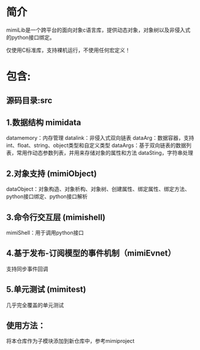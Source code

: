 # 简介
mimiLib是一个跨平台的面向对象c语言库，提供动态对象，对象树以及非侵入式的python接口绑定。

仅使用C标准库，支持裸机运行，不使用任何宏定义！
# 包含:

## 源码目录:src

## 1.数据结构 mimidata
datamemory：内存管理
datalink：非侵入式双向链表
dataArg：数据容器，支持int、float、string、object类型和自定义类型
dataArgs：基于双向链表的数据列表，常用作动态参数列表，并用来存储对象的属性和方法
dataSting，字符串处理

## 2.对象支持 (mimiObject) 
dataObject：对象构造、对象析构、对象树、创建属性、绑定属性、绑定方法、python接口绑定、python接口解析

## 3.命令行交互层 (mimishell) 
mimiShell：用于调用python接口

## 4.基于发布-订阅模型的事件机制（mimiEvnet）
支持同步事件回调

## 5.单元测试 (mimitest) 
几乎完全覆盖的单元测试

## 使用方法：

将本仓库作为子模块添加到新仓库中，参考mimiproject
